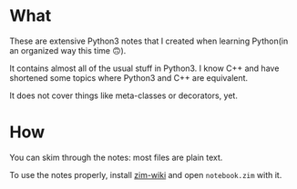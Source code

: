# What

These are extensive Python3 notes that I created when learning Python(in an organized way this time 🙃️).

It contains almost all of the usual stuff in Python3. I know C++ and have shortened some topics where Python3 and C++ are equivalent.

It does not cover things like meta-classes or decorators, yet.

# How
You can skim through the notes: most files are plain text.

To use the notes properly, install [zim-wiki](https://zim-wiki.org/index.html) and open `notebook.zim` with it.
